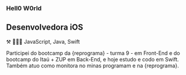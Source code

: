 ### Hell0 W0rld

## Desenvolvedora iOS

⚒️ 👩🏽‍💻 JavaScript, Java, Swift

Participei do bootcamp da {reprograma} - turma 9 - em Front-End e do bootcamp do Itaú + ZUP em Back-End, e hoje estudo e codo em Swift. Também atuo como monitora no minas programam e na {reprograma}. 
